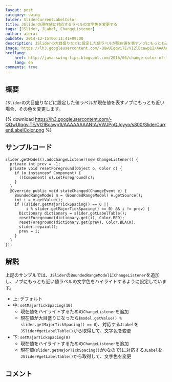 ```yaml
---
layout: post
category: swing
folder: SliderCurrentLabelColor
title: JSliderの現在値に対応するラベルの文字色を変更する
tags: [JSlider, JLabel, ChangeListener]
author: aterai
pubdate: 2014-12-15T00:11:41+09:00
description: JSliderの大目盛りなどに設定した値ラベルが現在値を表すノブにもっとも近い場合、その色を変更します。
image: https://lh3.googleusercontent.com/-QQwUIqqviTE/VI2lBcawp1I/AAAAAAAANtA/VWJPpQJoyyo/s800/SliderCurrentLabelColor.png
hreflang:
    href: http://java-swing-tips.blogspot.com/2016/06/change-color-of-label-represents.html
    lang: en
comments: true
---
```

## 概要
`JSlider`の大目盛りなどに設定した値ラベルが現在値を表すノブにもっとも近い場合、その色を変更します。

{% download https://lh3.googleusercontent.com/-QQwUIqqviTE/VI2lBcawp1I/AAAAAAAANtA/VWJPpQJoyyo/s800/SliderCurrentLabelColor.png %}

## サンプルコード
<pre class="prettyprint"><code>slider.getModel().addChangeListener(new ChangeListener() {
  private int prev = -1;
  private void resetForeground(Object o, Color c) {
    if (o instanceof Component) {
      ((Component) o).setForeground(c);
    }
  }
  @Override public void stateChanged(ChangeEvent e) {
    BoundedRangeModel m = (BoundedRangeModel) e.getSource();
    int i = m.getValue();
    if ((slider.getMajorTickSpacing() == 0 ||
         i % slider.getMajorTickSpacing() == 0) &amp;&amp; i != prev) {
      Dictionary dictionary = slider.getLabelTable();
      resetForeground(dictionary.get(i), Color.RED);
      resetForeground(dictionary.get(prev), Color.BLACK);
      slider.repaint();
      prev = i;
    }
  }
});
</code></pre>

## 解説
上記のサンプルでは、`JSlider`の`BoundedRangeModel`に`ChangeListener`を追加し、ノブにもっとも近い値ラベルの文字色をハイライトするように設定しています。

- 上: デフォルト
- 中: `setMajorTickSpacing(10)`
    - 現在値をハイライトするための`ChangeListener`を追加
    - 現在値が大目盛りになったら(`model.getValue() % slider.getMajorTickSpacing() == 0`)、対応する`JLabel`を`JSlider#getLabelTable()`から取得して、文字色を変更
- 下: `setMajorTickSpacing(0)`
    - 現在値をハイライトするための`ChangeListener`を追加
    - 現在値(`slider.getMajorTickSpacing()`が`0`なので)に対応する`JLabel`を`JSlider#getLabelTable()`から取得して、文字色を変更

<!-- dummy comment line for breaking list -->

## コメント
